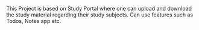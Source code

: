 This Project is based on Study Portal where one can upload and download the study material regarding their study subjects.
Can use features such as Todos, Notes app etc.

